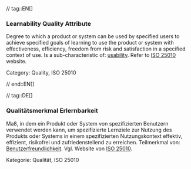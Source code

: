 // tag::EN[]
### Learnability Quality Attribute
Degree to which a product or system can be used by specified users to achieve specified goals of learning to use the product or system with effectiveness, efficiency, freedom from risk and satisfaction in a specified context of use.
Is a sub-characteristic of: [usability](#term-usability-quality-attribute).
Refer to [ISO 25010](http://iso25000.com/index.php/en/iso-25000-standards/iso-25010) website.

Category: Quality, ISO 25010

// end::EN[]

// tag::DE[]
### Qualitätsmerkmal Erlernbarkeit

Maß, in dem ein Produkt oder System von spezifizierten Benutzern
verwendet werden kann, um spezifizierte Lernziele zur Nutzung des
Produkts oder Systems in einem spezifizierten Nutzungskontext
effektiv, effizient, risikofrei und zufriedenstellend zu erreichen.
Teilmerkmal von:
[Benutzerfreundlichkeit](#qualitätsmerkmal-benutzerfreundlichkeit).
Vgl. Website von [ISO
25010](http://iso25000.com/index.php/en/iso-25000-standards/iso-25010).

Kategorie: Qualität, ISO 25010

